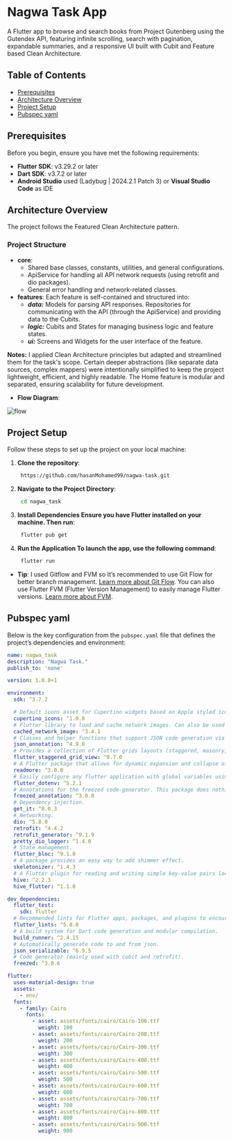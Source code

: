 # Nagwa Task App

A Flutter app to browse and search books from Project Gutenberg using the Gutendex API, featuring infinite scrolling, search with pagination, expandable summaries, and a responsive UI built with Cubit and Feature based Clean Architecture.

## Table of Contents
- [Prerequisites](#prerequisites)
- [Architecture Overview](#architecture-overview)
- [Project Setup](#project-setup)
- [Pubspec yaml](#pubspec-yaml)

## Prerequisites
Before you begin, ensure you have met the following requirements:

- **Flutter SDK**: v3.29.2 or later
- **Dart SDK**: v3.7.2 or later
- **Android Studio** used (Ladybug | 2024.2.1 Patch 3) or **Visual Studio Code** as IDE

## Architecture Overview
The project follows the Featured Clean Architecture pattern.

### Project Structure
- **core**:
    - Shared base classes, constants, utilities, and general configurations.
    - ApiService for handling all API network requests (using retrofit and dio packages).
    - General error handling and network-related classes.
- **features**: Each feature is self-contained and structured into:
    - ***data:*** Models for parsing API responses. Repositories for communicating with the API (through the ApiService) and providing data to the Cubits.
    - ***logic:*** Cubits and States for managing business logic and feature states.
    - ***ui:*** Screens and Widgets for the user interface of the feature.

**Notes:**
I applied Clean Architecture principles but adapted and streamlined them for the task's scope. Certain deeper abstractions (like separate data sources, complex mappers) were intentionally simplified to keep the project lightweight, efficient, and highly readable.
The Home feature is modular and separated, ensuring scalability for future development.

- **Flow Diagram**:

![flow](https://github.com/user-attachments/assets/9545f313-bd39-48f7-9e47-a2fb81fe4ab7)

## Project Setup

Follow these steps to set up the project on your local machine:

1. **Clone the repository**:
   ```bash
    https://github.com/hasanMohamed99/nagwa-task.git
2. **Navigate to the Project Directory**:
   ```bash
    cd nagwa_task
3. **Install Dependencies Ensure you have Flutter installed on your machine. Then run**:
   ```bash
    flutter pub get
4. **Run the Application To launch the app, use the following command**:
   ```bash
    flutter run

- **Tip**: I used Gitflow and FVM so It’s recommended to use Git Flow for better branch management. [Learn more about Git Flow](https://www.atlassian.com/git/tutorials/comparing-workflows/gitflow-workflow). You can also use Flutter FVM (Flutter Version Management) to easily manage Flutter versions. [Learn more about FVM](https://fvm.app/).

## Pubspec yaml

Below is the key configuration from the `pubspec.yaml` file that defines the project’s dependencies and environment:

```yaml
name: nagwa_task
description: "Nagwa Task."
publish_to: 'none'

version: 1.0.0+1

environment:
  sdk: ^3.7.2

  # Default icons asset for Cupertino widgets based on Apple styled icons
  cupertino_icons: ^1.0.8
  # Flutter library to load and cache network images. Can also be used with placeholder and error widgets.
  cached_network_image: ^3.4.1
  # Classes and helper functions that support JSON code generation via the `json_serializable` package.
  json_annotation: ^4.9.0
  # Provides a collection of Flutter grids layouts (staggered, masonry, quilted, woven, etc.).
  flutter_staggered_grid_view: ^0.7.0
  # A Flutter package that allows for dynamic expansion and collapse of text.
  readmore: ^3.0.0
  # Easily configure any flutter application with global variables using a `.env` file.
  flutter_dotenv: ^5.2.1
  # Annotations for the freezed code-generator. This package does nothing without freezed too.
  freezed_annotation: ^3.0.0
  # Dependency injection.
  get_it: ^8.0.3
  # Networking.
  dio: ^5.8.0
  retrofit: ^4.4.2
  retrofit_generator: ^9.1.9
  pretty_dio_logger: ^1.4.0
  # State management.
  flutter_bloc: ^9.1.0
  # A package provides an easy way to add shimmer effect.
  skeletonizer: ^1.4.3
  # A Flutter plugin for reading and writing simple key-value pairs locally.
  hive: ^2.2.3
  hive_flutter: ^1.1.0

dev_dependencies:
  flutter_test:
    sdk: flutter
  # Recommended lints for Flutter apps, packages, and plugins to encourage good coding practices.
  flutter_lints: ^5.0.0
  # A build system for Dart code generation and modular compilation.
  build_runner: ^2.4.15
  # Automatically generate code to and from json.
  json_serializable: ^6.9.5
  # Code generator (mainly used with cubit and retrofit).
  freezed: ^3.0.6

flutter:
  uses-material-design: true
  assets:
    - env/
  fonts:
    - family: Cairo
      fonts:
        - asset: assets/fonts/cairo/Cairo-100.ttf
          weight: 100
        - asset: assets/fonts/cairo/Cairo-200.ttf
          weight: 200
        - asset: assets/fonts/cairo/Cairo-300.ttf
          weight: 300
        - asset: assets/fonts/cairo/Cairo-400.ttf
          weight: 400
        - asset: assets/fonts/cairo/Cairo-500.ttf
          weight: 500
        - asset: assets/fonts/cairo/Cairo-600.ttf
          weight: 600
        - asset: assets/fonts/cairo/Cairo-700.ttf
          weight: 700
        - asset: assets/fonts/cairo/Cairo-800.ttf
          weight: 800
        - asset: assets/fonts/cairo/Cairo-900.ttf
          weight: 900
